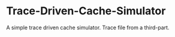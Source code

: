 # Trace-Driven-Cache-Simulator
A simple trace driven cache simulator. Trace file from a third-part.
